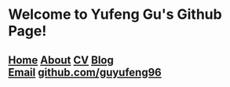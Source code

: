 <h1>Welcome to Yufeng Gu's Github Page!
</h1>
<h2>
<div style="flot:left;"><a href="/">Home</a>
<a href="/about">About</a>
<a href="/cv">CV</a>
<a href="/blog">Blog</a><br/>

<footer>
  <a href="mailto:guyf96@qq.com">Email</a>
  <a href="https://github.com/guyufeng96">github.com/guyufeng96</a>
</footer>
